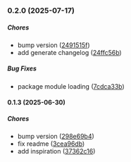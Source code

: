 ### 0.2.0 (2025-07-17)

##### Chores

*  bump version ([2491515f](https://github.com/Drazke/instrumentation-confluent-kafka-javascript/commit/2491515f0af6a51a410361defd076737cd7565ee))
*  add generate changelog ([24ffc56b](https://github.com/Drazke/instrumentation-confluent-kafka-javascript/commit/24ffc56b112c25ed71cd4687ad741c61c56e3357))

##### Bug Fixes

*  package module loading ([7cdca33b](https://github.com/Drazke/instrumentation-confluent-kafka-javascript/commit/7cdca33bd7e41c4bca023177918a1a658c9ee341))

#### 0.1.3 (2025-06-30)

##### Chores

*  bump version ([298e69b4](https://github.com/Drazke/instrumentation-confluent-kafka-javascript/commit/298e69b425b2085523e6de10fb381af6e46c4a71))
*  fix readme ([3cea96db](https://github.com/Drazke/instrumentation-confluent-kafka-javascript/commit/3cea96db066b2bd9e23d45b8cd76c1b19919e9b3))
*  add inspiration ([37362c16](https://github.com/Drazke/instrumentation-confluent-kafka-javascript/commit/37362c161657ee591b5c37c256ff23c4e55d7cee))
